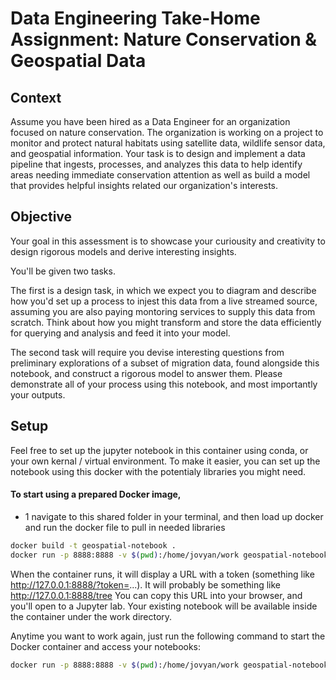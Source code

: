 # Data Engineering Take-Home Assignment: Nature Conservation & Geospatial Data

## Context
Assume you have been hired as a Data Engineer for an organization focused on nature conservation. The organization is working on a project to monitor and protect natural habitats using satellite data, wildlife sensor data, and geospatial information. Your task is to design and implement a data pipeline that ingests, processes, and analyzes this data to help identify areas needing immediate conservation attention as well as build a model that provides helpful insights related our organization's interests.

## Objective 

Your goal in this assessment is to showcase your curiousity and creativity to design rigorous models and derive interesting insights.  

You'll be given two tasks.

The first is a design task, in which we expect you to diagram and describe how you'd set up a process to injest this data from a live streamed source, assuming you are also paying montoring services to supply this data from scratch. Think about how you might transform and store the data efficiently for querying and analysis and feed it into your model. 

The second task will require you devise interesting questions from preliminary explorations of a subset of migration data, found alongside this notebook, and construct a rigorous model to answer them. Please demonstrate all of your process using this notebook, and most importantly your outputs. 

## Setup 
Feel free to set up the jupyter notebook in this container using conda, or your own kernal / virtual environment. To make it easier, you can set up the notebook using this docker with the potentialy libraries you might need. 

#### To start using a prepared Docker image, 
- 1 navigate to this shared folder in your terminal, and then load up docker and run the docker file to pull in needed libraries

```bash
docker build -t geospatial-notebook .
docker run -p 8888:8888 -v $(pwd):/home/jovyan/work geospatial-notebook
```

When the container runs, it will display a URL with a token (something like http://127.0.0.1:8888/?token=...). It will probably be something like http://127.0.0.1:8888/tree You can copy this URL into your browser, and you'll open to a Jupyter lab. Your existing notebook will be available inside the container under the work directory.

Anytime you want to work again, just run the following command to start the Docker container and access your notebooks:

```bash
docker run -p 8888:8888 -v $(pwd):/home/jovyan/work geospatial-notebook
```

